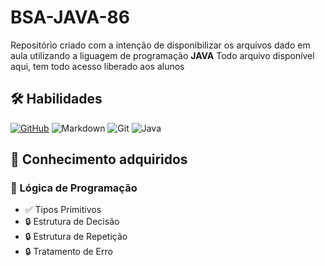 # BSA-JAVA-86

Repositório criado com a intenção de disponibilizar os arquivos dado em aula utilizando a liguagem de programação **JAVA**
Todo arquivo disponível aqui, tem todo acesso liberado aos alunos

## 🛠️ Habilidades

[![GitHub](https://img.shields.io/badge/GitHub-100000?style=for-the-badge&logo=github&logoColor=white)](https://github.com/SEUUSERNAME)
![Markdown](https://img.shields.io/badge/Markdown-000?style=for-the-badge&logo=markdown)
![Git](https://img.shields.io/badge/GIT-E44C30?style=for-the-badge&logo=git&logoColor=white)
![Java](https://img.shields.io/badge/java-%23ED8B00.svg?style=for-the-badge&logo=openjdk&logoColor=white)

## 🎯 Conhecimento adquiridos

### 📝 Lógica de Programação
- ✅ Tipos Primitivos
- 🔒️ Estrutura de Decisão
- 🔒️ Estrutura de Repetição
- 🔒️ Tratamento de Erro